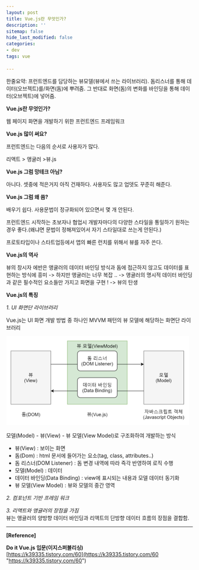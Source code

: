 ```yaml
---
layout: post
title: Vue.js란 무엇인가?
description: ''
sitemap: false
hide_last_modified: false
categories:
- dev
tags: vue

---
```

한줄요약: 프런트엔드를 담당하는 뷰모델(뷰에서 쓰는 라이브러리). 돔리스너를 통해 데이터(오브젝트)를/화면(돔)에 뿌려줌. 그 반대로 화면(돔)의 변화를 바인딩을 통해 데이터(오브젝트)에 넣어줌.

**Vue.js란 무엇인가?**

웹 페이지 화면을 개발하기 위한 프런트엔드 프레임워크

**Vue.js 많이 써요?**

프런트엔드는 다음의 순서로 사용자가 많다.

리액트 > 앵귤러 >뷰.js

**Vue.js 그럼 망테크 아님?**

아니다. 셋중에 적은거지 아직 건재하다. 사용자도 많고 업뎃도 꾸준히 해준다.

**Vue.js 그럼 왜 씀?**

배우기 쉽다. 사용문법이 정규화되어 있으면서 몇 개 안된다.

프런트엔드 시작하는 초보자나 협업시 개발자마다의 다양한 스타일을 통일하기 원하는 경우 좋다.(왜냐면 문법이 정해져있어서 자기 스타일대로 쓰는게 안된다.)

프로토타입이나 스타트업등에서 앱의 빠른 런치를 위해서 뷰를 자주 쓴다.

**Vue.js의 역사**

뷰의 창시자 에반은 앵귤러의 데이터 바인딩 방식과 돔에 접근하지 않고도 데이터를 표현하는 방식에 흥미 -> 하지만 앵귤러는 너무 복잡 .. -> 앵귤러의 명시적 데이터 바인딩과 같은 필수적인 요소들만 가지고 화면을 구현 ! -> 뷰의 탄생

**Vue.js의 특징**

_1. UI 화면단 라이브러리_

Vue.js는 UI 화면 개발 방법 중 하나인 MVVM 패턴의 뷰 모델에 해당하는 화면단 라이브러리

![](/uploads/캡처.png)

모델(Model) - 뷰(View) - 뷰 모델(View Model)로 구조화하여 개발하는 방식

* 뷰(View) : 보이는 화면
* 돔(Dom) : html 문서에 들어가는 요소(tag, class, attributes..)
* 돔 리스너(DOM Listener) : 돔 변경 내역에 따라 즉각 반영하여 로직 수행
* 모델(Model) : 데이터
* 데이터 바인딩(Data Binding) : view에 표시되는 내용과 모델 데이터 동기화
* 뷰 모델(View Model) : 뷰와 모델의 중간 영역

_2. 컴포넌트 기반 프레임 워크_

_3. 리액트와 앵귤러의 장점을 가짐_  
뷰는 앵귤러의 양방향 데이터 바인딩과 리액트의 단방향 데이터 흐름의 장점을 결합함.

***

**\[Reference\]**

**Do it Vue.js 입문(이지스퍼블리싱)**  
[https://k39335.tistory.com/60](https://k39335.tistory.com/60 "https://k39335.tistory.com/60")